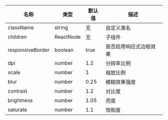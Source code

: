 | 名称 | 类型 | 默认值 | 描述 |
|------|------|--------|------|
| className | string | 无 | 自定义类名 |
| children | ReactNode | 无 | 子组件 |
| responsiveBorder | boolean | true | 是否启用响应式边框效果 |
| dpi | number | 1.2 | 分辨率比例 |
| scale | number | 1 | 缩放比例 |
| blur | number | 0.25 | 模糊效果强度 |
| contrast | number | 1.2 | 对比度 |
| brightness | number | 1.05 | 亮度 |
| saturate | number | 1.1 | 饱和度 |